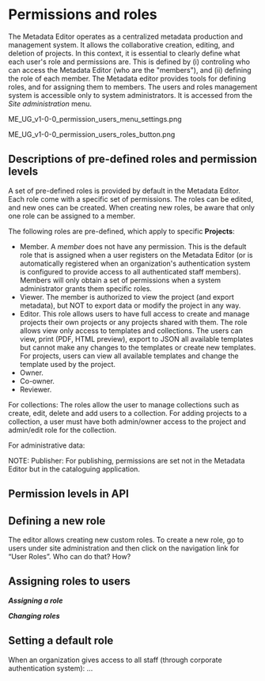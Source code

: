# Permissions and roles

The Metadata Editor operates as a centralized metadata production and management system. It allows the collaborative creation, editing, and deletion of projects. In this context, it is essential to clearly define what each user's role and permissions are. This is defined by (i) controling who can access the Metadata Editor (who are the "members"), and (ii) defining the role of each member. The Metadata editor provides tools for defining roles, and for assigning them to members. The users and roles management system is accessible only to system administrators. It is accessed from the *Site administration* menu.

ME_UG_v1-0-0_permission_users_menu_settings.png

ME_UG_v1-0-0_permission_users_roles_button.png

## Descriptions of pre-defined roles and permission levels

A set of pre-defined roles is provided by default in the Metadata Editor. Each role come with a specific set of permissions. The roles can be edited, and new ones can be created. When creating new roles, be aware that only one role can be assigned to a member.

The following roles are pre-defined, which apply to specific **Projects**:
- Member. A *member* does not have any permission. This is the default role that is assigned when a user registers on the Metadata Editor (or is automatically registered when an organization's authentication system is configured to provide access to all authenticated staff members). Members will only obtain a set of permissions when a system administrator grants them specific roles. 
- Viewer. The member is authorized to view the project (and export metadata), but NOT to export data or modify the project in any way. 
- Editor. This role allows users to have full access to create and manage projects their own projects or any projects shared with them. The role allows view only access to templates and collections. The users can view, print (PDF, HTML preview), export to JSON all available templates but cannot make any changes to the templates or create new templates. For projects, users can view all available templates and change the template used by the project. 
- Owner. 
- Co-owner. 
- Reviewer. 

For collections: The roles allow the user to manage collections such as create, edit, delete and add users to a collection. For adding projects to a collection, a user must have both admin/owner access to the project and admin/edit role for the collection. 

For administrative data:

NOTE: Publisher: For publishing, permissions are set not in the Metadata Editor but in the cataloguing application.

## Permission levels in API



## Defining a new role

The editor allows creating new custom roles. To create a new role, go to users under site administration and then click on the navigation link for “User Roles”. 
Who can do that? How?


## Assigning roles to users

***Assigning a role***

***Changing roles***



## Setting a default role

When an organization gives access to all staff (through corporate authentication system): ...



